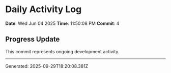 # Daily Activity Log

**Date**: Wed Jun 04 2025
**Time**: 11:50:08 PM
**Commit**: 4

## Progress Update

This commit represents ongoing development activity.

---
Generated: 2025-09-29T18:20:08.381Z

